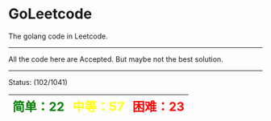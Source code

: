 # GoLeetcode
The golang code in Leetcode.

-----

All the code here are Accepted. But maybe not the best solution.

-----
Status: (102/1041)

| <font color=green size=5>简单：22</font> | <font color=yellow size=5>中等：57</font> | <font color=red size=5>困难：23</font> |
| ----------------------------------------|------------------------------------------|---------------------------------------|
